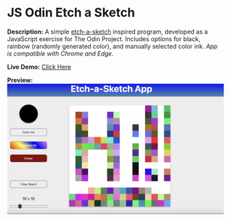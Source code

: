 # JS Odin Etch a Sketch

**Description:** A simple [etch-a-sketch](https://en.wikipedia.org/wiki/Etch_A_Sketch) inspired program, developed as a JavaScript exercise for The Odin Project. Includes options for black, rainbow (randomly generated color), and manually selected color ink. *App is compatible with Chrome and Edge.*  
  
**Live Demo:** [Click Here](http://chaseofthejungle.github.io/js-odin-etch-a-sketch/app/index.html)  

**Preview:** ![Etch-a-Sketch](https://github.com/chaseofthejungle/js-odin-etch-a-sketch/blob/main/etchasketchdemo.png "Etch-a-Sketch Preview")
